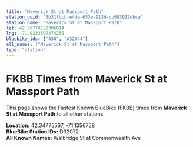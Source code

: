 ```yaml
---
title: "Maverick St at Massport Path"
station_uuid: "5b31fbcb-e4de-633e-913d-cb683912dbca"
station_name: "Maverick St at Massport Path"
lat: 42.36774122306014
lng: -71.0333597474255
bluebike_ids: ["436", "A32044"]
all_names: ["Maverick St at Massport Path"]
type: "station"
---
```


# FKBB Times from Maverick St at Massport Path

This page shows the Fastest Known BlueBike (FKBB) times from **Maverick St at Massport Path** to all other stations.

**Location:** 42.34775567, -71.1356758  
**BlueBike Station IDs:** D32072  
**All Known Names:** Walbridge St at Commonwealth Ave

